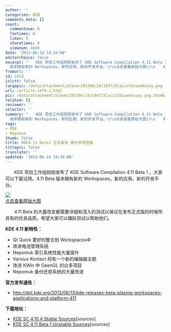 ```yaml
---
author: ''
categories: 新闻
comments_data: []
count:
  commentnum: 0
  favtimes: 0
  likes: 0
  sharetimes: 0
  viewnum: 4660
date: '2013-06-14 14:34:00'
editorchoice: false
excerpt: "　　KDE 项目工作组刚刚发布了 KDE Software Compilation 4.11 Beta 1 。大家可以下载试用。4.11 Beta
  版本拥有新的 Workspaces，新的应用，新的开发平台。\r\n点击查看原始大图\r\n　　4.11 Beta 的大量改变都需要详细和  ..."
fromurl: ''
id: 1478
islctt: false
largepic: /data/attachment/album/201306/14/104723laiizlbiuwn6usey.png
url: /article-1478-1.html
pic: /data/attachment/album/201306/14/104723laiizlbiuwn6usey.png.thumb.jpg
related: []
reviewer: ''
selector: ''
summary: "　　KDE 项目工作组刚刚发布了 KDE Software Compilation 4.11 Beta 1 。大家可以下载试用。4.11 Beta
  版本拥有新的 Workspaces，新的应用，新的开发平台。\r\n点击查看原始大图\r\n　　4.11 Beta 的大量改变都需要详细和  ..."
tags:
- KDE
- Nepomuk
thumb: false
title: KDE4.11 Beta1 正式发布 提升多项性能
titlepic: false
translator: ''
updated: '2013-06-14 14:34:00'
---
```


　　KDE 项目工作组刚刚发布了 KDE Software Compilation 4.11 Beta 1 。大家可以下载试用。4.11 Beta 版本拥有新的 Workspaces，新的应用，新的开发平台。


[![](/data/attachment/album/201306/14/104723laiizlbiuwn6usey.png)  
点击查看原始大图](https://img.linux.net.cn/data/attachment/album/201306/14/104723laiizlbiuwn6usey.png)


　　4.11 Beta 的大量改变都需要详细和深入的测试以保证在发布正式版的时候所具有的优良品质。希望大家可以踊跃测试以帮助他们。


**KDE 4.11 新特性：**


* Qt Quick 更好的整合到 Workspaces中
* 改进电池管理系统
* Nepomuk 索引系统性能大量提升
* Various Kontact 将有一个新的编辑器主题
* 改进 KWin 中 OpenGL 的众多项目
* Nepomuk 备份还原系统的大量改进


**官方发布通告：**


* <http://dot.kde.org/2013/06/13/kde-releases-beta-plasma-workspaces-applications-and-platform-411>


**下载地址：**


* [KDE SC 4.10.4 Stable Sources](ftp://ftp.kde.org/pub/kde/stable/4.10.4/src/)[sources]
* [KDE SC 4.11 Beta 1 Unstable Sources](ftp://ftp.kde.org/pub/kde/unstable/4.10.80/src/)[sources]